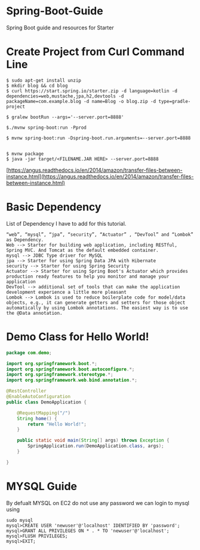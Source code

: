 # Spring-Boot-Guide
Spring Boot guide and resources for Starter

# Create Project from Curl Command Line

```
$ sudo apt-get install unzip
$ mkdir blog && cd blog
$ curl https://start.spring.io/starter.zip -d language=kotlin -d dependencies=web,mustache,jpa,h2,devtools -d packageName=com.example.blog -d name=Blog -o blog.zip -d type=gradle-project

$ gralew bootRun --args='--server.port=8888'

$./mvnw spring-boot:run -Pprod

$ mvnw spring-boot:run -Dspring-boot.run.arguments=--server.port=8888


$ mvnw package
$ java -jar target/<FILENAME.JAR HERE> --server.port=8888

```

[https://angus.readthedocs.io/en/2014/amazon/transfer-files-between-instance.html](https://angus.readthedocs.io/en/2014/amazon/transfer-files-between-instance.html)



# Basic Dependency 
 List of Dependency I have to add for this tutorial.
 ```
“web”, “mysql”, “jpa”, “security”, “Actuator” , “DevTool” and “Lombok” as Dependency.
Web --> Starter for building web application, including RESTful, Spring MVC. And Tomcat as the default embedded container.
mysql --> JDBC Type driver for MySQL
jpa --> Starter for using Spring Data JPA with Hibernate
security --> Starter for using Spring Security
Actuator --> Starter for using Spring Boot's Actuator which provides production ready features to help you monitor and manage your application
DevTool --> additional set of tools that can make the application development experience a little more pleasant
Lombok --> Lombok is used to reduce boilerplate code for model/data objects, e.g., it can generate getters and setters for those object automatically by using Lombok annotations. The easiest way is to use the @Data annotation.
```


# Demo Class for Hello World!

```java
package com.demo;

import org.springframework.boot.*;
import org.springframework.boot.autoconfigure.*;
import org.springframework.stereotype.*;
import org.springframework.web.bind.annotation.*;

@RestController
@EnableAutoConfiguration
public class DemoApplication {

    @RequestMapping("/")
    String home() {
        return "Hello World!";
    }

    public static void main(String[] args) throws Exception {
        SpringApplication.run(DemoApplication.class, args);
    }

}


```

# MYSQL Guide
By defualt MYSQL on EC2 do not use any password we can login to mysql using 
```
sudo mysql
mysql>CREATE USER 'newuser'@'localhost' IDENTIFIED BY 'password';
mysql>GRANT ALL PRIVILEGES ON * . * TO 'newuser'@'localhost';
mysql>FLUSH PRIVILEGES;
mysql>EXIT;


```


